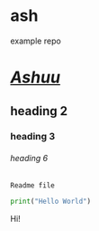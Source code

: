 # ash
example repo
# <u>*Ashuu*</u> 
## heading 2
### heading 3
###### heading 6
`Readme file`
``` python
print("Hello World")
```
Hi!
